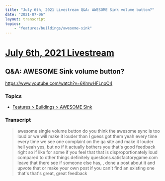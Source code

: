 ```yaml
---
title: "July 6th, 2021 Livestream Q&A: AWESOME Sink volume button?"
date: "2021-07-06"
layout: transcript
topics:
    - "features/buildings/awesome-sink"
---
```

# [July 6th, 2021 Livestream](../2021-07-06.md)
## Q&A: AWESOME Sink volume button?
https://www.youtube.com/watch?v=6KmwHFLnoO4

### Topics
* [Features > Buildings > AWESOME Sink](../topics/features/buildings/awesome-sink.md)

### Transcript

> awesome single volume button do you think the awesome sync is too loud or we will make it louder than I guess got them yeah every time every time we see one complaint on the qa site and make it louder hell yeah yes, but no if it actually bothers you that's good feedback right so if like for some if you feel that that is disproportionately loud compared to other things definitely questions.satisfactorygame.com leave that there see if someone else has, , done a post about it and upvote that or make your own post if you can't find an existing one that's that's great, great feedback
